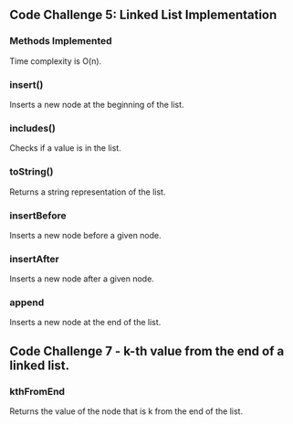 ## Code Challenge 5: Linked List Implementation

### Methods Implemented

Time complexity is O(n).

### insert()

Inserts a new node at the beginning of the list.

### includes()

Checks if a value is in the list.

### toString()

Returns a string representation of the list.

### insertBefore

Inserts a new node before a given node.

### insertAfter

Inserts a new node after a given node.

### append

Inserts a new node at the end of the list.

## Code Challenge 7 - k-th value from the end of a linked list.

### kthFromEnd

Returns the value of the node that is k from the end of the list.
